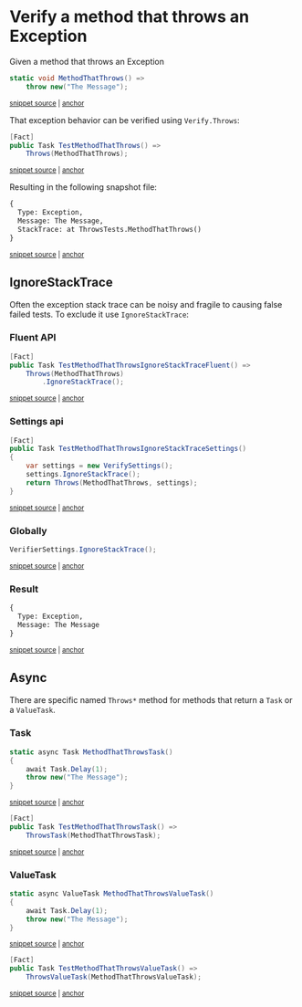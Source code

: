 <!--
GENERATED FILE - DO NOT EDIT
This file was generated by [MarkdownSnippets](https://github.com/SimonCropp/MarkdownSnippets).
Source File: /docs/mdsource/throws.source.md
To change this file edit the source file and then run MarkdownSnippets.
-->

# Verify a method that throws an Exception

Given a method that throws an Exception

<!-- snippet: MethodThatThrows -->
<a id='snippet-MethodThatThrows'></a>
```cs
static void MethodThatThrows() =>
    throw new("The Message");
```
<sup><a href='/src/Verify.Tests/ThrowsTests.cs#L42-L47' title='Snippet source file'>snippet source</a> | <a href='#snippet-MethodThatThrows' title='Start of snippet'>anchor</a></sup>
<!-- endSnippet -->

That exception behavior can be verified using `Verify.Throws`:

<!-- snippet: TestMethodThatThrows -->
<a id='snippet-TestMethodThatThrows'></a>
```cs
[Fact]
public Task TestMethodThatThrows() =>
    Throws(MethodThatThrows);
```
<sup><a href='/src/Verify.Tests/ThrowsTests.cs#L7-L13' title='Snippet source file'>snippet source</a> | <a href='#snippet-TestMethodThatThrows' title='Start of snippet'>anchor</a></sup>
<!-- endSnippet -->

Resulting in the following snapshot file:

<!-- snippet: ThrowsTests.TestMethodThatThrows.verified.txt -->
<a id='snippet-ThrowsTests.TestMethodThatThrows.verified.txt'></a>
```txt
{
  Type: Exception,
  Message: The Message,
  StackTrace: at ThrowsTests.MethodThatThrows()
}
```
<sup><a href='/src/Verify.Tests/ThrowsTests.TestMethodThatThrows.verified.txt#L1-L5' title='Snippet source file'>snippet source</a> | <a href='#snippet-ThrowsTests.TestMethodThatThrows.verified.txt' title='Start of snippet'>anchor</a></sup>
<!-- endSnippet -->


## IgnoreStackTrace

Often the exception stack trace can be noisy and fragile to causing false failed tests. To exclude it use `IgnoreStackTrace`:


### Fluent API

<!-- snippet: TestMethodThatThrowsIgnoreStackTraceFluent -->
<a id='snippet-TestMethodThatThrowsIgnoreStackTraceFluent'></a>
```cs
[Fact]
public Task TestMethodThatThrowsIgnoreStackTraceFluent() =>
    Throws(MethodThatThrows)
        .IgnoreStackTrace();
```
<sup><a href='/src/Verify.Tests/ThrowsTests.cs#L15-L22' title='Snippet source file'>snippet source</a> | <a href='#snippet-TestMethodThatThrowsIgnoreStackTraceFluent' title='Start of snippet'>anchor</a></sup>
<!-- endSnippet -->


### Settings api

<!-- snippet: TestMethodThatThrowsIgnoreStackTraceSettings -->
<a id='snippet-TestMethodThatThrowsIgnoreStackTraceSettings'></a>
```cs
[Fact]
public Task TestMethodThatThrowsIgnoreStackTraceSettings()
{
    var settings = new VerifySettings();
    settings.IgnoreStackTrace();
    return Throws(MethodThatThrows, settings);
}
```
<sup><a href='/src/Verify.Tests/ThrowsTests.cs#L24-L34' title='Snippet source file'>snippet source</a> | <a href='#snippet-TestMethodThatThrowsIgnoreStackTraceSettings' title='Start of snippet'>anchor</a></sup>
<!-- endSnippet -->


### Globally

<!-- snippet: IgnoreStackTraceGlobal -->
<a id='snippet-IgnoreStackTraceGlobal'></a>
```cs
VerifierSettings.IgnoreStackTrace();
```
<sup><a href='/src/Verify.Tests/ThrowsTests.cs#L37-L39' title='Snippet source file'>snippet source</a> | <a href='#snippet-IgnoreStackTraceGlobal' title='Start of snippet'>anchor</a></sup>
<!-- endSnippet -->


### Result

<!-- snippet: ThrowsTests.TestMethodThatThrowsIgnoreStackTraceFluent.verified.txt -->
<a id='snippet-ThrowsTests.TestMethodThatThrowsIgnoreStackTraceFluent.verified.txt'></a>
```txt
{
  Type: Exception,
  Message: The Message
}
```
<sup><a href='/src/Verify.Tests/ThrowsTests.TestMethodThatThrowsIgnoreStackTraceFluent.verified.txt#L1-L4' title='Snippet source file'>snippet source</a> | <a href='#snippet-ThrowsTests.TestMethodThatThrowsIgnoreStackTraceFluent.verified.txt' title='Start of snippet'>anchor</a></sup>
<!-- endSnippet -->


## Async

There are specific named `Throws*` method for methods that return a `Task` or a `ValueTask`.


### Task

<!-- snippet: MethodThatThrowsTask -->
<a id='snippet-MethodThatThrowsTask'></a>
```cs
static async Task MethodThatThrowsTask()
{
    await Task.Delay(1);
    throw new("The Message");
}
```
<sup><a href='/src/Verify.Tests/ThrowsTests.cs#L59-L67' title='Snippet source file'>snippet source</a> | <a href='#snippet-MethodThatThrowsTask' title='Start of snippet'>anchor</a></sup>
<!-- endSnippet -->

<!-- snippet: TestMethodThatThrowsTask -->
<a id='snippet-TestMethodThatThrowsTask'></a>
```cs
[Fact]
public Task TestMethodThatThrowsTask() =>
    ThrowsTask(MethodThatThrowsTask);
```
<sup><a href='/src/Verify.Tests/ThrowsTests.cs#L51-L57' title='Snippet source file'>snippet source</a> | <a href='#snippet-TestMethodThatThrowsTask' title='Start of snippet'>anchor</a></sup>
<!-- endSnippet -->


### ValueTask

<!-- snippet: MethodThatThrowsValueTask -->
<a id='snippet-MethodThatThrowsValueTask'></a>
```cs
static async ValueTask MethodThatThrowsValueTask()
{
    await Task.Delay(1);
    throw new("The Message");
}
```
<sup><a href='/src/Verify.Tests/ThrowsTests.cs#L77-L85' title='Snippet source file'>snippet source</a> | <a href='#snippet-MethodThatThrowsValueTask' title='Start of snippet'>anchor</a></sup>
<!-- endSnippet -->

<!-- snippet: TestMethodThatThrowsValueTask -->
<a id='snippet-TestMethodThatThrowsValueTask'></a>
```cs
[Fact]
public Task TestMethodThatThrowsValueTask() =>
    ThrowsValueTask(MethodThatThrowsValueTask);
```
<sup><a href='/src/Verify.Tests/ThrowsTests.cs#L69-L75' title='Snippet source file'>snippet source</a> | <a href='#snippet-TestMethodThatThrowsValueTask' title='Start of snippet'>anchor</a></sup>
<!-- endSnippet -->
